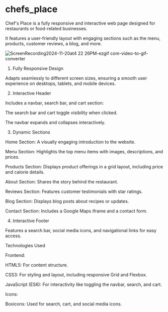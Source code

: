 # chefs_place


Chef's Place is a fully responsive and interactive web page designed for restaurants or food-related businesses. 

It features a user-friendly layout with engaging sections such as the menu, products, customer reviews, a blog, and more.

![ScreenRecording2024-11-20at4 22 26PM-ezgif com-video-to-gif-converter](https://github.com/user-attachments/assets/71dcc3a8-5f02-44cd-a971-3582cf66b29c)


1. Fully Responsive Design

Adapts seamlessly to different screen sizes, ensuring a smooth user experience on desktops, tablets, and mobile devices.


2. Interactive Header

Includes a navbar, search bar, and cart section:

The search bar and cart toggle visibility when clicked.

The navbar expands and collapses interactively.


3. Dynamic Sections

Home Section: A visually engaging introduction to the website.

Menu Section: Highlights the top menu items with images, descriptions, and prices.

Products Section: Displays product offerings in a grid layout, including price and calorie details.

About Section: Shares the story behind the restaurant.

Reviews Section: Features customer testimonials with star ratings.

Blog Section: Displays blog posts about recipes or updates.

Contact Section: Includes a Google Maps iframe and a contact form.


4. Interactive Footer

Features a search bar, social media icons, and navigational links for easy access.





Technologies Used


Frontend:

HTML5: For content structure.

CSS3: For styling and layout, including responsive Grid and Flexbox.

JavaScript (ES6): For interactivity like toggling the navbar, search, and cart.


Icons:

Boxicons: Used for search, cart, and social media icons.



